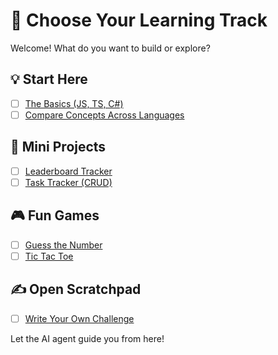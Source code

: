 # 🔧 Choose Your Learning Track

Welcome! What do you want to build or explore?

## 💡 Start Here
- [ ] [The Basics (JS, TS, C#)](./basics/)
- [ ] [Compare Concepts Across Languages](../ai/prompts/compare-languages.md)

## 🎯 Mini Projects
- [ ] [Leaderboard Tracker](./projects/leaderboard/)
- [ ] [Task Tracker (CRUD)](./projects/task-tracker/)

## 🎮 Fun Games
- [ ] [Guess the Number](./games/number-guessing-game.md)
- [ ] [Tic Tac Toe](./games/tic-tac-toe.md)

## ✍️ Open Scratchpad
- [ ] [Write Your Own Challenge](../scratchpad/README.md)

Let the AI agent guide you from here!
